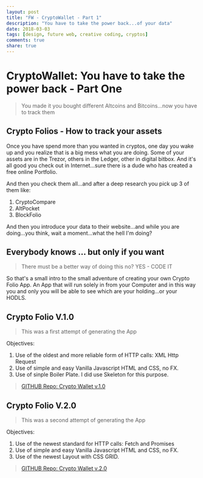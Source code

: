 ```yaml
---
layout: post
title: "FW - CryptoWallet - Part 1"
description: "You have to take the power back...of your data"
date: 2018-03-03
tags: [design, future web, creative coding, cryptos]
comments: true
share: true
---
```


# CryptoWallet: You have to take the power back - Part One

> You made it you bought different Altcoins and Bitcoins...now you have to track them

## Crypto Folios - How to track your assets

Once you have spend more than you wanted in cryptos, one day you wake up and you realize that is a big mess what you are doing. Some of your assets are in the Trezor, others in the Ledger, other in digital bitbox. And it's all good you check out in Internet...sure there is a dude who has created a free online Portfolio.

And then you check them all...and after a deep research you pick up 3 of them like:
1. CryptoCompare
2. AltPocket
3. BlockFolio

And then you introduce your data to their website...and while you are doing...you think, wait a moment...what the hell I'm doing?

## Everybody knows ... but only if you want

> There must be a better way of doing this no? YES - CODE IT

So that's a small intro to the small adventure of creating your own Crypto Folio App.
An App that will run solely in from your Computer and in this way you and only you will be able to see which are your holding...or your HODLS.

## Crypto Folio V.1.0

> This was a first attempt of generating the App

Objectives:

1. Use of the oldest and more reliable form of HTTP calls: XML Http Request
2. Use of simple and easy Vanilla Javascript HTML and CSS, no FX.
3. Use of sinple Boiler Plate. I did use Skeleton for this purpose.

> [GITHUB Repo: Crypto Wallet v.1.0](https://github.com/bernatferragut/Cryptos-VanillaJS)

## Crypto Folio V.2.0

> This was a second attempt of generating the App

Objectives:

1. Use of the newest standard for HTTP calls: Fetch and Promises
2. Use of simple and easy Vanilla Javascript HTML and CSS, no FX.
3. Use of the newest Layout with CSS GRID.

> [GITHUB Repo: Crypto Wallet v.2.0](https://github.com/bernatferragut/Cryptos-VanillaJS)
